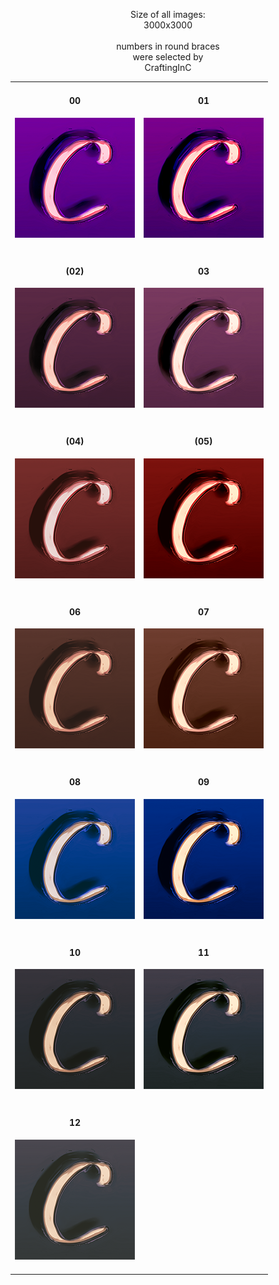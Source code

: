 <p align="center" width="100%">
    Size of all images:
    <br>
    3000x3000
    <br>
    <br>
numbers in round braces
<br>
were selected by
<br>
CraftingInC
    <br>
</p>
<div align="middle">
<table>
<tr>
    <td align="middle"><h4><strong>00</h4><a href="https://github.com/jesterjunk/imgrep_0000/raw/master/CraftingInC%20avatars/Set-01/00.png" target="_blank"><img width="192px" src="https://raw.githubusercontent.com/jesterjunk/imgrep_0000/master/CraftingInC%20avatars/Set-01/tn/00_tn.png"></a><br><br></td>
    <td align="middle"><h4><strong>01</h4><a href="https://github.com/jesterjunk/imgrep_0000/raw/master/CraftingInC%20avatars/Set-01/01.png" target="_blank"><img width="192px" src="https://raw.githubusercontent.com/jesterjunk/imgrep_0000/master/CraftingInC%20avatars/Set-01/tn/01_tn.png"></a><br><br></td>
</tr>
<tr></tr>
<tr>
    <td align="middle"><h4><strong>(02)</h4><a href="https://github.com/jesterjunk/imgrep_0000/raw/master/CraftingInC%20avatars/Set-01/02.png" target="_blank"><img width="192px" src="https://raw.githubusercontent.com/jesterjunk/imgrep_0000/master/CraftingInC%20avatars/Set-01/tn/02_tn.png"></a><br><br></td>
    <td align="middle"><h4><strong>03</h4><a href="https://github.com/jesterjunk/imgrep_0000/raw/master/CraftingInC%20avatars/Set-01/03.png" target="_blank"><img width="192px" src="https://raw.githubusercontent.com/jesterjunk/imgrep_0000/master/CraftingInC%20avatars/Set-01/tn/03_tn.png"></a><br><br></td>
</tr>
<tr></tr>
<tr>
    <td align="middle"><h4><strong>(04)</h4><a href="https://github.com/jesterjunk/imgrep_0000/raw/master/CraftingInC%20avatars/Set-01/04.png" target="_blank"><img width="192px" src="https://raw.githubusercontent.com/jesterjunk/imgrep_0000/master/CraftingInC%20avatars/Set-01/tn/04_tn.png"></a><br><br></td>
    <td align="middle"><h4><strong>(05)</h4><a href="https://github.com/jesterjunk/imgrep_0000/raw/master/CraftingInC%20avatars/Set-01/05.png" target="_blank"><img width="192px" src="https://raw.githubusercontent.com/jesterjunk/imgrep_0000/master/CraftingInC%20avatars/Set-01/tn/05_tn.png"></a><br><br></td>
</tr>
<tr></tr>
<tr>
    <td align="middle"><h4><strong>06</h4><a href="https://github.com/jesterjunk/imgrep_0000/raw/master/CraftingInC%20avatars/Set-01/06.png" target="_blank"><img width="192px" src="https://raw.githubusercontent.com/jesterjunk/imgrep_0000/master/CraftingInC%20avatars/Set-01/tn/06_tn.png"></a><br><br></td>
    <td align="middle"><h4><strong>07</h4><a href="https://github.com/jesterjunk/imgrep_0000/raw/master/CraftingInC%20avatars/Set-01/07.png" target="_blank"><img width="192px" src="https://raw.githubusercontent.com/jesterjunk/imgrep_0000/master/CraftingInC%20avatars/Set-01/tn/07_tn.png"></a><br><br></td>
</tr>
<tr></tr>
<tr>
    <td align="middle"><h4><strong>08</h4><a href="https://github.com/jesterjunk/imgrep_0000/raw/master/CraftingInC%20avatars/Set-01/08.png" target="_blank"><img width="192px" src="https://raw.githubusercontent.com/jesterjunk/imgrep_0000/master/CraftingInC%20avatars/Set-01/tn/08_tn.png"></a><br><br></td>
    <td align="middle"><h4><strong>09</h4><a href="https://github.com/jesterjunk/imgrep_0000/raw/master/CraftingInC%20avatars/Set-01/09.png" target="_blank"><img width="192px" src="https://raw.githubusercontent.com/jesterjunk/imgrep_0000/master/CraftingInC%20avatars/Set-01/tn/09_tn.png"></a><br><br></td>
</tr>
<tr></tr>
<tr>
    <td align="middle"><h4><strong>10</h4><a href="https://github.com/jesterjunk/imgrep_0000/raw/master/CraftingInC%20avatars/Set-01/10.png" target="_blank"><img width="192px" src="https://raw.githubusercontent.com/jesterjunk/imgrep_0000/master/CraftingInC%20avatars/Set-01/tn/10_tn.png"></a><br><br></td>
    <td align="middle"><h4><strong>11</h4><a href="https://github.com/jesterjunk/imgrep_0000/raw/master/CraftingInC%20avatars/Set-01/11.png" target="_blank"><img width="192px" src="https://raw.githubusercontent.com/jesterjunk/imgrep_0000/master/CraftingInC%20avatars/Set-01/tn/11_tn.png"></a><br><br></td>
</tr>
<tr></tr>
<tr>
    <td align="middle"><h4><strong>12</h4><a href="https://github.com/jesterjunk/imgrep_0000/raw/master/CraftingInC%20avatars/Set-01/12.png" target="_blank"><img width="192px" src="https://raw.githubusercontent.com/jesterjunk/imgrep_0000/master/CraftingInC%20avatars/Set-01/tn/12_tn.png"></a><br><br></td>
    <td></td>
</tr>
</table>
</div>
